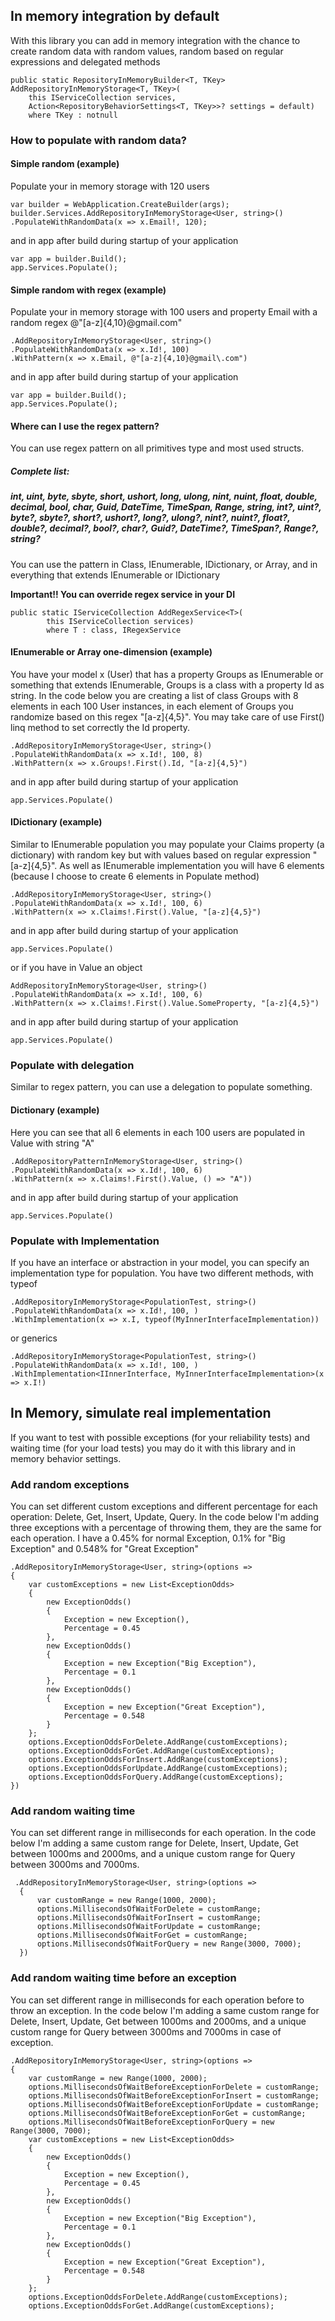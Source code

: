 ﻿## In memory integration by default
With this library you can add in memory integration with the chance to create random data with random values, random based on regular expressions and delegated methods

    public static RepositoryInMemoryBuilder<T, TKey> AddRepositoryInMemoryStorage<T, TKey>(
        this IServiceCollection services,
        Action<RepositoryBehaviorSettings<T, TKey>>? settings = default)
        where TKey : notnull 
        
### How to populate with random data?

#### Simple random (example)
Populate your in memory storage with 120 users

    var builder = WebApplication.CreateBuilder(args);
    builder.Services.AddRepositoryInMemoryStorage<User, string>()
    .PopulateWithRandomData(x => x.Email!, 120);

and in app after build during startup of your application
    
    var app = builder.Build();
    app.Services.Populate();
    
#### Simple random with regex (example)
Populate your in memory storage with 100 users and property Email with a random regex @"[a-z]{4,10}@gmail\.com"

    .AddRepositoryInMemoryStorage<User, string>()
    .PopulateWithRandomData(x => x.Id!, 100)
    .WithPattern(x => x.Email, @"[a-z]{4,10}@gmail\.com")

and in app after build during startup of your application
    
    var app = builder.Build();
    app.Services.Populate();

#### Where can I use the regex pattern?
You can use regex pattern on all primitives type and most used structs.
##### Complete list:
##### int, uint, byte, sbyte, short, ushort, long, ulong, nint, nuint, float, double, decimal, bool, char, Guid, DateTime, TimeSpan, Range, string, int?, uint?, byte?, sbyte?, short?, ushort?, long?, ulong?, nint?, nuint?, float?, double?, decimal?, bool?, char?, Guid?, DateTime?, TimeSpan?, Range?, string?

You can use the pattern in Class, IEnumerable, IDictionary, or Array, and in everything that extends IEnumerable or IDictionary

**Important!! You can override regex service in your DI**
    
    public static IServiceCollection AddRegexService<T>(
            this IServiceCollection services)
            where T : class, IRegexService

#### IEnumerable or Array one-dimension (example)
You have your model x (User) that has a property Groups as IEnumerable or something that extends IEnumerable, Groups is a class with a property Id as string.
In the code below you are creating a list of class Groups with 8 elements in each 100 User instances, in each element of Groups you randomize based on this regex "[a-z]{4,5}".
You may take care of use First() linq method to set correctly the Id property.
    
    .AddRepositoryInMemoryStorage<User, string>()
    .PopulateWithRandomData(x => x.Id!, 100, 8)
    .WithPattern(x => x.Groups!.First().Id, "[a-z]{4,5}")
    
and in app after build during startup of your application
    
    app.Services.Populate()

#### IDictionary (example)
Similar to IEnumerable population you may populate your Claims property (a dictionary) with random key but with values based on regular expression "[a-z]{4,5}". As well as IEnumerable implementation you will have 6 elements (because I choose to create 6 elements in Populate method)

    .AddRepositoryInMemoryStorage<User, string>()
    .PopulateWithRandomData(x => x.Id!, 100, 6)
    .WithPattern(x => x.Claims!.First().Value, "[a-z]{4,5}")

and in app after build during startup of your application
    
    app.Services.Populate()
    
or if you have in Value an object
    
    AddRepositoryInMemoryStorage<User, string>()
    .PopulateWithRandomData(x => x.Id!, 100, 6)
    .WithPattern(x => x.Claims!.First().Value.SomeProperty, "[a-z]{4,5}")
    
and in app after build during startup of your application
    
    app.Services.Populate()

### Populate with delegation
Similar to regex pattern, you can use a delegation to populate something.

#### Dictionary (example)
Here you can see that all 6 elements in each 100 users are populated in Value with string "A"

    .AddRepositoryPatternInMemoryStorage<User, string>()
    .PopulateWithRandomData(x => x.Id!, 100, 6)
    .WithPattern(x => x.Claims!.First().Value, () => "A"))
    
and in app after build during startup of your application
    
    app.Services.Populate()

### Populate with Implementation
If you have an interface or abstraction in your model, you can specify an implementation type for population.
You have two different methods, with typeof

    .AddRepositoryInMemoryStorage<PopulationTest, string>()
    .PopulateWithRandomData(x => x.Id!, 100, )
    .WithImplementation(x => x.I, typeof(MyInnerInterfaceImplementation))

or generics

    .AddRepositoryInMemoryStorage<PopulationTest, string>()
    .PopulateWithRandomData(x => x.Id!, 100, )
    .WithImplementation<IInnerInterface, MyInnerInterfaceImplementation>(x => x.I!)

## In Memory, simulate real implementation
If you want to test with possible exceptions (for your reliability tests) and waiting time (for your load tests) you may do it with this library and in memory behavior settings.

### Add random exceptions
You can set different custom exceptions and different percentage for each operation: Delete, Get, Insert, Update, Query.
In the code below I'm adding three exceptions with a percentage of throwing them, they are the same for each operation.
I have a 0.45% for normal Exception, 0.1% for "Big Exception" and 0.548% for "Great Exception"

    .AddRepositoryInMemoryStorage<User, string>(options =>
    {
        var customExceptions = new List<ExceptionOdds>
        {
            new ExceptionOdds()
            {
                Exception = new Exception(),
                Percentage = 0.45
            },
            new ExceptionOdds()
            {
                Exception = new Exception("Big Exception"),
                Percentage = 0.1
            },
            new ExceptionOdds()
            {
                Exception = new Exception("Great Exception"),
                Percentage = 0.548
            }
        };
        options.ExceptionOddsForDelete.AddRange(customExceptions);
        options.ExceptionOddsForGet.AddRange(customExceptions);
        options.ExceptionOddsForInsert.AddRange(customExceptions);
        options.ExceptionOddsForUpdate.AddRange(customExceptions);
        options.ExceptionOddsForQuery.AddRange(customExceptions);
    })
    
### Add random waiting time
You can set different range in milliseconds for each operation.
In the code below I'm adding a same custom range for Delete, Insert, Update, Get between 1000ms and 2000ms, and a unique custom range for Query between 3000ms and 7000ms.

     .AddRepositoryInMemoryStorage<User, string>(options =>
      {
          var customRange = new Range(1000, 2000);
          options.MillisecondsOfWaitForDelete = customRange;
          options.MillisecondsOfWaitForInsert = customRange;
          options.MillisecondsOfWaitForUpdate = customRange;
          options.MillisecondsOfWaitForGet = customRange;
          options.MillisecondsOfWaitForQuery = new Range(3000, 7000);
      })   
    
### Add random waiting time before an exception
You can set different range in milliseconds for each operation before to throw an exception.
In the code below I'm adding a same custom range for Delete, Insert, Update, Get between 1000ms and 2000ms, and a unique custom range for Query between 3000ms and 7000ms in case of exception.

    .AddRepositoryInMemoryStorage<User, string>(options =>
    {
        var customRange = new Range(1000, 2000);
        options.MillisecondsOfWaitBeforeExceptionForDelete = customRange;
        options.MillisecondsOfWaitBeforeExceptionForInsert = customRange;
        options.MillisecondsOfWaitBeforeExceptionForUpdate = customRange;
        options.MillisecondsOfWaitBeforeExceptionForGet = customRange;
        options.MillisecondsOfWaitBeforeExceptionForQuery = new Range(3000, 7000);
        var customExceptions = new List<ExceptionOdds>
        {
            new ExceptionOdds()
            {
                Exception = new Exception(),
                Percentage = 0.45
            },
            new ExceptionOdds()
            {
                Exception = new Exception("Big Exception"),
                Percentage = 0.1
            },
            new ExceptionOdds()
            {
                Exception = new Exception("Great Exception"),
                Percentage = 0.548
            }
        };
        options.ExceptionOddsForDelete.AddRange(customExceptions);
        options.ExceptionOddsForGet.AddRange(customExceptions);
